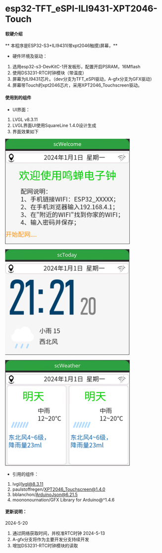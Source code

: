 # esp32-TFT_eSPI-ILI9431-XPT2046-Touch

#### 软硬介绍
 **   本程序是ESP32-S3+ILI9431(带xpt2046触摸)屏幕，**
- 硬件环境及驱动：
1. 选用esp32-s3-DevKitC-1开发板形，配置开启PSRAM，16Mflash
2. 使用DS3231-RTC时钟模块（带温度）
3. 屏幕为ILI9431芯片。（dev分支为TFT_eSPI驱动，A-gfx分支为GFX驱动）
4. 屏幕带Touch的xpt2046芯片，采用XPT2046_Touchscreen驱动。
 
#### 使用到的组件

- UI界面： 
1. LVGL v8.3.11
2. LVGL界面UI使用SquareLine 1.4.0设计生成
3. 界面效果如下  

![Alt text](./images/screen_1.png)  

![Alt text](./images/screen_2.png)  

![Alt text](./images/screen_3.png)  



 - 引用的组件：
1. lvgl/lvgl@8.3.11
2. paulstoffregen/XPT2046_Touchscreen@1.4.0
3. bblanchon/ArduinoJson@6.21.5
4. moononournation/GFX Library for Arduino@^1.4.6 	

#### 更新说明：
2024-5-20
1. 通过网络获取时间，并校准RTC时钟
2024-5-13
1.  A-gfx分支将作为主要开发分支持续开发
2.  增加DS3231-RTC时钟模块的读取 


